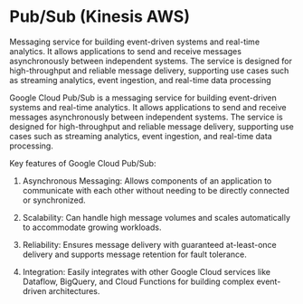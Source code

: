 # Pub/Sub (Kinesis AWS)
Messaging service for building event-driven systems and real-time analytics. It allows applications to send and receive messages asynchronously between independent systems. The service is designed for high-throughput and reliable message delivery, supporting use cases such as streaming analytics, event ingestion, and real-time data processing

Google Cloud Pub/Sub is a messaging service for building event-driven systems and real-time analytics. It allows applications to send and receive messages asynchronously between independent systems. The service is designed for high-throughput and reliable message delivery, supporting use cases such as streaming analytics, event ingestion, and real-time data processing.

Key features of Google Cloud Pub/Sub:

1. Asynchronous Messaging: Allows components of an application to communicate with each other without needing to be directly connected or synchronized.

2. Scalability: Can handle high message volumes and scales automatically to accommodate growing workloads.

3. Reliability: Ensures message delivery with guaranteed at-least-once delivery and supports message retention for fault tolerance.

4. Integration: Easily integrates with other Google Cloud services like Dataflow, BigQuery, and Cloud Functions for building complex event-driven architectures.
